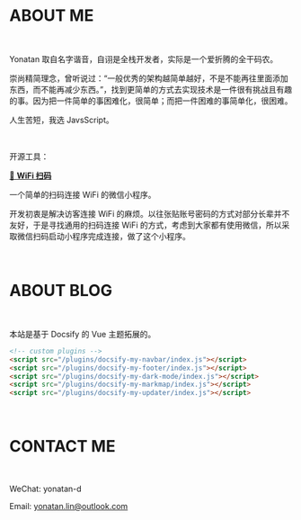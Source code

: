 

# ABOUT ME

<br/>

Yonatan 取自名字谐音，自诩是全栈开发者，实际是一个爱折腾的全干码农。

崇尚精简理念，曾听说过：“一般优秀的架构越简单越好，不是不能再往里面添加东西，而不能再减少东西。”，找到更简单的方式去实现技术是一件很有挑战且有趣的事。因为把一件简单的事困难化，很简单；而把一件困难的事简单化，很困难。

人生苦短，我选 JavsScript。

<br/>

开源工具：

[📱 **WiFi 扫码**](https://github.com/Yonatan-D/WiFiConnector)

一个简单的扫码连接 WiFi 的微信小程序。

开发初衷是解决访客连接 WiFi 的麻烦。以往张贴账号密码的方式对部分长辈并不友好，于是寻找通用的扫码连接 WiFi 的方式，考虑到大家都有使用微信，所以采取微信扫码启动小程序完成连接，做了这个小程序。

<br/>

# ABOUT BLOG

<br/>

本站是基于 Docsify 的 Vue 主题拓展的。

```html
<!-- custom plugins -->
<script src="/plugins/docsify-my-navbar/index.js"></script>
<script src="/plugins/docsify-my-footer/index.js"></script>
<script src="/plugins/docsify-my-dark-mode/index.js"></script>
<script src="/plugins/docsify-my-markmap/index.js"></script>
<script src="/plugins/docsify-my-updater/index.js"></script>
```

<br/>

# CONTACT ME

<br/>

WeChat: yonatan-d

Email: yonatan.lin@outlook.com